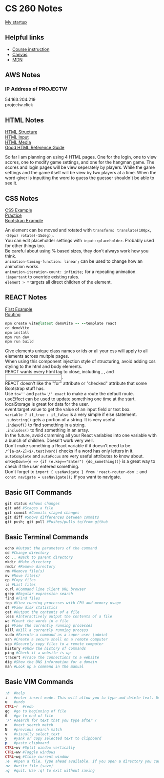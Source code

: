 # CS 260 Notes

[My startup](https://simon.cs260.click)

## Helpful links

- [Course instruction](https://github.com/webprogramming260)
- [Canvas](https://byu.instructure.com)
- [MDN](https://developer.mozilla.org)

## AWS Notes

### IP Address of PROJECTW
54.163.204.219\
projectw.click

## HTML Notes

[HTML Structure](https://codepen.io/wd19/pen/PwYdvee)\
[HTML Input](https://codepen.io/wd19/pen/JoPaqab?editors=1000)\
[HTML Media](https://codepen.io/wd19/pen/qEWMGgm)\
[Good HTML Reference Guide](https://www.w3schools.com/tags/ref_byfunc.asp)

So far I am planning on using 4 HTML pages. One for the login, one to view scores, one to modify game settings, and one for the hangman game. The scores and login pages will be view seperately by players. While the game settings and the game itself will be view by two players at a time. When the word-giver is inputting the word to guess the guesser shouldn't be able to see it.

## CSS Notes

[CSS Example](https://codepen.io/wd19/pen/ByBqbQv)\
[Practice](https://codepen.io/wd19/pen/zxOeqMe)\
[Bootstrap Example](https://codepen.io/wd19/pen/wBwNGNq?editors=1100)

An element can be moved and rotated with `transform: translate(100px, -20px) rotate(-15deg);`.\
You can edit placeholder settings with `input::placeholder`. Probably used for other things too.\
Be careful about using % based sizes, they don't always work how you think.\
`animation-timing-function: linear;` can be used to change how an animation works.\
`animation-iteration-count: infinite;` for a repeating animation.\
`!important` to override existing rules.\
`element > *` targets all direct children of the element.

## REACT Notes

[First Example](https://codepen.io/wd19/pen/RNbzdqb?editors=0110)\
[Routing](https://codepen.io/wd19/pen/XJrLGQB?editors=0110)

```ruby
npm create vite@latest demoVite -- --template react
cd demoVite
npm install
npm run dev
npm run build
```
Give elements unique class names or ids or all your css will apply to all elements across multple pages.\
When using this component injection style of structuring, avoid adding css styling to the html and body elements.\
REACT wants every html tag to close, including <image>, <a>, and <input>.\
REACT doesn't like the "for" attribute or "checked" attribute that some Bootstrap stuff has.\
Use `to=''` and `path='/' exact` to make a route the default route.\
useEffect can be used to update something one time at the start.\
localStorage is great for data for the user.\
event.target.value to get the value of an input field or text box.\
`variable ? if_true : if_false` is a very simple if else statement.\
`.substring()` gets a portion of a string. It is very useful.\
`.indexOf()` to find something in a string.\
`.includes()` to find something in an array.\
In the future, avoid cramming all your React variables into one variable with a bunch of children. Doesn't work very well.\
Don't make something a React variable if it doesn't need to be.\
`/^[a-zA-Z]+$/.test(word)` checks if a word has only letters in it.\
`autoComplete` and `autoFocus` are very useful attributes to know about.\
`onKeyDown={e => {if (e.key=="Enter") {do_something()}` is a great way to check if the user entered something.\
Don't forget to `import { useNavigate } from 'react-router-dom';` and `const navigate = useNavigate();` if you want to navigate.

## Basic GIT Commands
```ruby
git status #Shows changes
git add #Stages a file
git commit #Commits staged changes
git diff #Shows differences between commits
git push; git pull #Pushes/pulls to/from github
```
## Basic Terminal Commands
```ruby
echo #Output the parameters of the command
cd #Change directory
cd .. #Back to parent directory
mkdir #Make directory
rmdir #Remove directory
rm #Remove file(s)
mv #Move file(s)
cp #Copy files
ls #List files
curl #Command line client URL browser
grep #Regular expression search
find #Find files
top #View running processes with CPU and memory usage
df #View disk statistics
cat #Output the contents of a file
less #Interactively output the contents of a file
wc #Count the words in a file
ps #View the currently running processes
kill #Kill a currently running process
sudo #Execute a command as a super user (admin)
ssh #Create a secure shell on a remote computer
scp #Securely copy files to a remote computer
history #Show the history of commands
ping #Check if a website is up
tracert #Trace the connections to a website
dig #Show the DNS information for a domain
man #Look up a command in the manual
```

## Basic VIM Commands
```ruby
:h	#help
i	#enter insert mode. This will allow you to type and delete text. Use ESC to exit insert mode. No other commands will work while in insert mode.
u	#undo
CTRL-r	#redo
gg	#go to beginning of file
G	#go to end of file
'/'	#search for text that you type after /
n	#next search match
N	#previous search match
v	#visually select text
y	#yank or copy selected text to clipboard
p	#paste clipboard
CTRL-wv	#Split window vertically
CTRL-ww	#Toggle windows
CTRL-wq	#Close current window
:e	#Open a file. Type ahead available. If you open a directory you can navigate it in the window
:w	#write file (save)
:q	#quit. Use :q! to exit without saving
```



